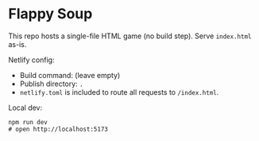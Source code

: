 # Flappy Soup

This repo hosts a single-file HTML game (no build step). Serve `index.html` as-is.

Netlify config:
- Build command: (leave empty)
- Publish directory: `.`
- `netlify.toml` is included to route all requests to `/index.html`.

Local dev:
```
npm run dev
# open http://localhost:5173
```

